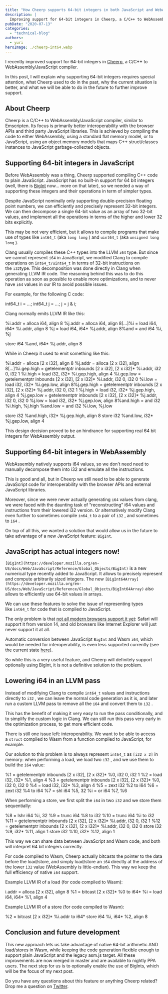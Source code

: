 ```yaml
---
title: "How Cheerp supports 64-bit integers in both JavaScript and WebAssembly"
description: |
  Improving support for 64-bit integers in Cheerp, a C/C++ to WebAssembly/JavaScript compiler.
pubDate: "2020-07-13"
categories:
  - "technical-blog"
authors:
  - yuri
heroImage: ./cheerp-int64.webp
---
```


I recently improved support for 64-bit integers in [Cheerp](https://leaningtech.com/pages/cheerp.html), a C/C++ to WebAssembly/JavaScript compiler.

In this post, I will explain why supporting 64-bit integers requires special attention, what Cheerp used to do in the past, why the current situation is better, and what we will be able to do in the future to further improve support.

## About Cheerp

Cheerp is a C/C++ to WebAssembly/JavaScript compiler, similar to Emscripten. Its focus is primarily better interoperability with the browser APIs and third party JavaScript libraries. This is achieved by compiling the code to either WebAssembly, using a standard flat memory model, or to JavaScript, using an object memory models that maps C++ struct/classes instances to JavaScript garbage-collected objects.

## Supporting 64-bit integers in JavaScript

Before WebAssembly was a thing, Cheerp supported compiling C++ code to plain JavaScript. JavaScript has no built-in support for 64 bit integers (well, there is [BigInt](https://developer.mozilla.org/en-US/docs/Web/JavaScript/Reference/Global_Objects/BigInt) now… more on that later), so we needed a way of supporting these integers and their operations in term of simpler types.

Despite JavaScript nominally only supporting double-precision floating point numbers, we can efficiently and precisely represent 32-bit integers. We can then decompose a single 64-bit value as an array of two 32-bit values, and implement all the operations in terms of the higher and lower 32 bits explicitly.

This may be not very efficient, but it allows to compile programs that make use of types like `int64_t` (aka `long long` ) and `uint64_t` (aka `unsigned long long` ).

Clang usually compiles these C++ types into the LLVM `i64` type. But since we cannot represent `i64` in JavaScript, we modified Clang to compile operations on `int64_t/uint64_t` in terms of 32-bit instructions on the `i32`type. This decomposition was done directly in Clang when generating LLVM IR code. The reasoning behind this was to do this operation as soon as possible to enable more optimizations, and to never have `i64` values in our IR to avoid possible issues.

For example, for the following C code:

int64_t i = ...;
int64_t j = ...;
j = j & i;

Clang normally emits LLVM IR like this:

%i.addr = alloca i64, align 8
%j.addr = alloca i64, align 8\[...\]%i = load i64, i64\* %i.addr, align 8
%j = load i64, i64\* %j.addr, align 8%and = and i64 %i, %j

store i64 %and, i64\* %j.addr, align 8

While in Cheerp it used to emit something like this:

%i.addr = alloca \[2 x i32\], align 8
%j.addr = alloca \[2 x i32\], align 8\[...\]%i.gep.high = getelementptr inbounds \[2 x i32\], \[2 x i32\]\* %i.addr, i32 0, i32 1
%i.high = load i32, i32\* %i.gep.high, align 4
%i.gep.low = getelementptr inbounds \[2 x i32\], \[2 x i32\]\* %i.addr, i32 0, i32 0
%i.low = load i32, i32\* %i.gep.low, align 8%j.gep.high = getelementptr inbounds \[2 x i32\], \[2 x i32\]\* %j.addr, i32 0, i32 1
%j.high = load i32, i32\* %j.gep.high, align 4
%j.gep.low = getelementptr inbounds \[2 x i32\], \[2 x i32\]\* %j.addr, i32 0, i32 0
%j.low = load i32, i32\* %j.gep.low, align 8%and.high = and i32 %i.high, %j.high
%and.low = and i32 %i.low, %j.low

store i32 %and.high, i32\* %j.gep.high, align 8
store i32 %and.low, i32\* %j.gep.low, align 4

This design decision proved to be an hindrance for supporting real 64 bit integers for WebAssembly output.

## Supporting 64-bit integers in WebAssembly

WebAssembly natively supports i64 values, so we don’t need need to manually decompose them into i32 and emulate all the instructions.

This is good and all, but in Cheerp we still need to be able to generate JavaScript code for interoperability with the browser APIs and external JavaScript libraries.

Moreover, since we were never actually generating `i64` values from clang, we were faced with the daunting task of “reconstructing” i64 values and instructions from their lowered i32 version. Or alternatively modify Clang even further to sometimes compile `in64_t` to a pair of `i32` , and sometimes to `i64` .

On top of all this, we wanted a solution that would allow us in the future to take advantage of a new JavaScript feature: `BigInt`.

## JavaScript has actual integers now!

`[BigInt](https://developer.mozilla.org/en-US/docs/Web/JavaScript/Reference/Global_Objects/BigInt)` is a new numerical type recently added to JavaScript. It allows to precisely represent and compute arbitrarily sized integers. The new `[BigInt64Array](https://developer.mozilla.org/en-US/docs/Web/JavaScript/Reference/Global_Objects/BigInt64Array)` also allows to efficiently use 64-bit values in arrays.

We can use these features to solve the issue of representing types like `int64_t` for code that is compiled to JavaScript.

The only problem is that [not all modern browsers support it yet](https://caniuse.com/#feat=bigint): Safari will support it from version 14, and old browsers like Internet Explorer will just never support it at all.

Automatic conversion between JavaScript `BigInt` and Wasm `i64`, which would be needed for interoperability, is even less supported currently (see the current state [here](https://webassembly.org/roadmap/)).

So while this is a very useful feature, and Cheerp will definitely support optionally using BigInt, it is not a definitive solution to the problem.

## Lowering i64 in an LLVM pass

Instead of modifying Clang to compile `int64_t` values and instructions directly to `i32` , we can leave the normal code generation as it is, and later run a custom LLVM pass to remove all the `i64` and convert them to `i32` .

This has the benefit of making it very easy to run the pass conditionally, and to simplify the custom logic in Clang. We can still run this pass very early in the optimization process, to get more efficient code.

There is still one issue left: interoperability. We want to be able to access a `struct` compiled to Wasm from a function compiled to JavaScript, for example.

Our solution to this problem is to always represent `int64_t` as `[i32 x 2]` in memory: when performing a load, we load two `i32` , and we use them to build the `i64` value:

%1 = getelementptr inbounds \[2 x i32\], \[2 x i32\]\* %0, i32 0, i32 1
%2 = load i32, i32\* %1, align 4
%3 = getelementptr inbounds \[2 x i32\], \[2 x i32\]\* %0, i32 0, i32 0
%4 = load i32, i32\* %3, align 4
%5 = zext i32 %2 to i64
%6 = zext i32 %4 to i64
%7 = shl i64 %5, 32
%i = or i64 %7, %6

When performing a store, we first split the `i64` in two `i32` and we store them sequentially:

%8 = lshr i64 %i, 32
%9 = trunc i64 %8 to i32
%10 = trunc i64 %i to i32
%11 = getelementptr inbounds \[2 x i32\], \[2 x i32\]\* %i.addr, i32 0, i32 1
%12 = getelementptr inbounds \[2 x i32\], \[2 x i32\]\* %i.addr, i32 0, i32 0
store i32 %9, i32\* %11, align 1
store i32 %10, i32\* %12, align 1

This way we can share data between JavaScript and Wasm code, and both will interpret 64 bit integers correctly.

For code compiled to Wasm, Cheerp actually bitcasts the pointer to the data before the load/store, and simply load/store an `i64` directly at the address of the lower `i32` value (WebAssembly is little-endian). This way we keep the full efficiency of native `i64` support.

Example LLVM IR of a load (for code compiled to Wasm):

i.addr = alloca \[2 x i32\], align 8
%1 = bitcast \[2 x i32\]\* %0 to i64\*
%i = load i64, i64\* %1, align 4

Example LLVM IR of a store (for code compiled to Wasm):

%2 = bitcast \[2 x i32\]\* %i.addr to i64\*
store i64 %i, i64\* %2, align 8

## Conclusion and future development

This new approach lets us take advantage of native 64-bit arithmetic AND load/stores in Wasm, while keeping the code generation flexible enough to support plain JavaScript and the legacy asm.js target. All these improvements are now merged in master and are available to nightly PPA users. The next step for us is to optionally enable the use of BigInts, which will be the focus of my next post.

Do you have any questions about this feature or anything Cheerp related? Drop me a question on [Twitter](https://twitter.com/YIozzelli).
